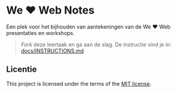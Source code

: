 
# We ♥ Web Notes

Een plek voor het bijhouden van aantekeningen van de We ♥ Web presentaties en workshops. 

> _Fork_ deze leertaak en ga aan de slag. De instructie vind je in: [docs/INSTRUCTIONS.md](https://github.com/fdnd-task/we-love-web-notes/blob/main/docs/INSTRUCTIONS.md)

## Licentie

This project is licensed under the terms of the [MIT license](./LICENSE).
